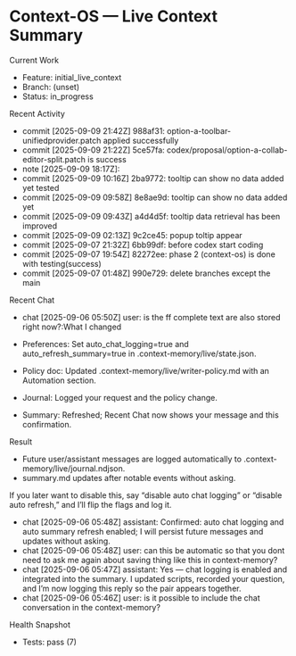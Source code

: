# Context-OS — Live Context Summary

Current Work
- Feature: initial_live_context
- Branch: (unset)
- Status: in_progress

Recent Activity
- commit [2025-09-09 21:42Z] 988af31: option-a-toolbar-unifiedprovider.patch applied successfully
- commit [2025-09-09 21:22Z] 5ce57fa: codex/proposal/option-a-collab-editor-split.patch is success
- note [2025-09-09 18:17Z]: 
- commit [2025-09-09 10:16Z] 2ba9772: tooltip can show no data added yet tested
- commit [2025-09-09 09:58Z] 8e8ae9d: tooltip can show no data added yet
- commit [2025-09-09 09:43Z] a4d4d5f: tooltip data retrieval has been improved
- commit [2025-09-09 02:13Z] 9c2ce45: popup toltip appear
- commit [2025-09-07 21:32Z] 6bb99df: before codex start coding
- commit [2025-09-07 19:54Z] 82272ee: phase 2 (context-os) is done with testing(success)
- commit [2025-09-07 01:48Z] 990e729: delete branches except the main

Recent Chat
- chat [2025-09-06 05:50Z] user: is the ff complete text are also stored right now?:What I changed

- Preferences: Set auto_chat_logging=true and auto_refresh_summary=true in .context-memory/live/state.json.
- Policy doc: Updated .context-memory/live/writer-policy.md with an Automation section.
- Journal: Logged your request and the policy change.
- Summary: Refreshed; Recent Chat now shows your message and this confirmation.

Result

- Future user/assistant messages are logged automatically to .context-memory/live/journal.ndjson.
- summary.md updates after notable events without asking.

If you later want to disable this, say “disable auto chat logging” or “disable auto refresh,” and I’ll flip the
flags and log it.

- chat [2025-09-06 05:48Z] assistant: Confirmed: auto chat logging and auto summary refresh enabled; I will persist future messages and updates without asking.
- chat [2025-09-06 05:48Z] user: can this be automatic so that you dont need to ask me again about saving thing like this in context-memory?
- chat [2025-09-06 05:47Z] assistant: Yes — chat logging is enabled and integrated into the summary. I updated scripts, recorded your question, and I’m now logging this reply so the pair appears together.
- chat [2025-09-06 05:46Z] user: is it possible to include the chat conversation in the context-memory?

Health Snapshot
- Tests: pass (7)
